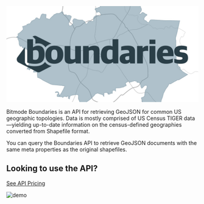 <p align="center">
  <img alt="Bitmode Boundaries Social Logo" width="650" src="img/social.jpg">
</p>

Bitmode Boundaries is an API for retrieving GeoJSON for common US geographic topologies.
Data is mostly comprised of US Census TIGER data—yielding up-to-date information on the
census-defined geographies converted from Shapefile format.

You can query the Boundaries API to retrieve GeoJSON documents with the
same meta properties as the original shapefiles.

## Looking to use the API?

[See API Pricing](https://boundaries.io/#pricing)

![demo](http://i.imgur.com/zNSWIag.gif)
